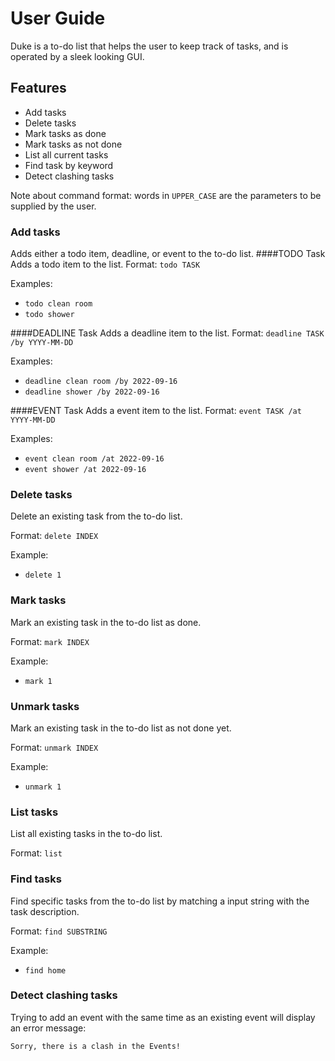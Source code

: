 # User Guide
Duke is a to-do list that helps the user to keep track of tasks, and is operated by a sleek looking GUI.
## Features
- Add tasks
- Delete tasks
- Mark tasks as done
- Mark tasks as not done 
- List all current tasks
- Find task by keyword
- Detect clashing tasks

Note about command format: words in ```UPPER_CASE``` are the parameters to be supplied by the user.

### Add tasks
Adds either a todo item, deadline, or event to the to-do list.
####TODO Task
Adds a todo item to the list.
Format: ```todo TASK```

Examples:
- ```todo clean room```
- ```todo shower```

####DEADLINE Task
Adds a deadline item to the list.
Format: ```deadline TASK /by YYYY-MM-DD```

Examples:
- ```deadline clean room /by 2022-09-16```
- ```deadline shower /by 2022-09-16```

####EVENT Task
Adds a event item to the list.
Format: ```event TASK /at YYYY-MM-DD```

Examples:
- ```event clean room /at 2022-09-16```
- ```event shower /at 2022-09-16```


### Delete tasks
Delete an existing task from the to-do list.

Format: ```delete INDEX```

Example:
- ```delete 1```
### Mark tasks
Mark an existing task in the to-do list as done.

Format: ```mark INDEX```

Example:
- ```mark 1```
### Unmark tasks
Mark an existing task in the to-do list as not done yet.

Format: ```unmark INDEX```

Example:
- ```unmark 1```
### List tasks
List all existing tasks in the to-do list.

Format: ```list```

### Find tasks
Find specific tasks from the to-do list by matching a input string with the task description.

Format: ```find SUBSTRING```

Example:
- ```find home```

### Detect clashing tasks
Trying to add an event with the same time as an existing event will display an error message:
```
Sorry, there is a clash in the Events!
```

